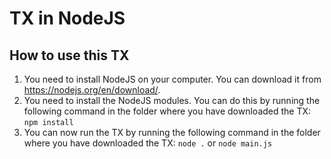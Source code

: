 # TX in NodeJS

## How to use this TX
1. You need to install NodeJS on your computer. You can download it from https://nodejs.org/en/download/.
2. You need to install the NodeJS modules. You can do this by running the following command in the folder where you have downloaded the TX: 
```npm install```
3. You can now run the TX by running the following command in the folder where you have downloaded the TX: 
```node .```
or 
```node main.js```